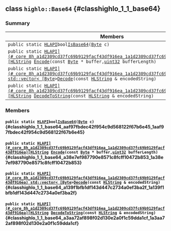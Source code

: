 ## class `highlo::Base64` {#classhighlo_1_1_base64}

### Summary

 Members                        | Descriptions                                
--------------------------------|---------------------------------------------
`public static `[`HLAPI`](#_core_8h_a1d2309cd37fc69b9129facf43df916ea_1a1d2309cd37fc69b9129facf43df916ea)` bool `[`IsBase64`](#classhighlo_1_1_base64_aaf97fbdec42f954c9d568122f67b6e45_1aaf97fbdec42f954c9d568122f67b6e45)`(`[`Byte`](#_core_8h_a4598833cddd0ea684d351ebd793b5bb7_1a4598833cddd0ea684d351ebd793b5bb7)` c)` | 
`public static `[`HLAPI](#_core_8h_a1d2309cd37fc69b9129facf43df916ea_1a1d2309cd37fc69b9129facf43df916ea)[HLString`](docs-api/api-highlo.md#namespacehighlo_aae9b5b2474b992680f5555779f4bd538_1aae9b5b2474b992680f5555779f4bd538)` `[`Encode`](#classhighlo_1_1_base64_a38e7ef987790e8571c8fcff10472b853_1a38e7ef987790e8571c8fcff10472b853)`(const `[`Byte`](#_core_8h_a4598833cddd0ea684d351ebd793b5bb7_1a4598833cddd0ea684d351ebd793b5bb7)` * buffer,`[`uint32`](#_base_types_8h_a1134b580f8da4de94ca6b1de4d37975e_1a1134b580f8da4de94ca6b1de4d37975e)` bufferLength)` | 
`public static `[`HLAPI](#_core_8h_a1d2309cd37fc69b9129facf43df916ea_1a1d2309cd37fc69b9129facf43df916ea) std::vector< [Byte`](#_core_8h_a4598833cddd0ea684d351ebd793b5bb7_1a4598833cddd0ea684d351ebd793b5bb7)` > `[`Decode`](#classhighlo_1_1_base64_a139f1bfb1df143d447c2734a0ef3ba2f_1a139f1bfb1df143d447c2734a0ef3ba2f)`(const `[`HLString`](docs-api/api-highlo.md#namespacehighlo_aae9b5b2474b992680f5555779f4bd538_1aae9b5b2474b992680f5555779f4bd538)` & encodedString)` | 
`public static `[`HLAPI](#_core_8h_a1d2309cd37fc69b9129facf43df916ea_1a1d2309cd37fc69b9129facf43df916ea)[HLString`](docs-api/api-highlo.md#namespacehighlo_aae9b5b2474b992680f5555779f4bd538_1aae9b5b2474b992680f5555779f4bd538)` `[`DecodeToString`](#classhighlo_1_1_base64_a3aa72af898f02d130e2a0f1c59dda1cf_1a3aa72af898f02d130e2a0f1c59dda1cf)`(const `[`HLString`](docs-api/api-highlo.md#namespacehighlo_aae9b5b2474b992680f5555779f4bd538_1aae9b5b2474b992680f5555779f4bd538)` & encodedString)` | 

### Members

#### `public static `[`HLAPI`](#_core_8h_a1d2309cd37fc69b9129facf43df916ea_1a1d2309cd37fc69b9129facf43df916ea)` bool `[`IsBase64`](#classhighlo_1_1_base64_aaf97fbdec42f954c9d568122f67b6e45_1aaf97fbdec42f954c9d568122f67b6e45)`(`[`Byte`](#_core_8h_a4598833cddd0ea684d351ebd793b5bb7_1a4598833cddd0ea684d351ebd793b5bb7)` c)` {#classhighlo_1_1_base64_aaf97fbdec42f954c9d568122f67b6e45_1aaf97fbdec42f954c9d568122f67b6e45}

#### `public static `[`HLAPI](#_core_8h_a1d2309cd37fc69b9129facf43df916ea_1a1d2309cd37fc69b9129facf43df916ea)[HLString`](docs-api/api-highlo.md#namespacehighlo_aae9b5b2474b992680f5555779f4bd538_1aae9b5b2474b992680f5555779f4bd538)` `[`Encode`](#classhighlo_1_1_base64_a38e7ef987790e8571c8fcff10472b853_1a38e7ef987790e8571c8fcff10472b853)`(const `[`Byte`](#_core_8h_a4598833cddd0ea684d351ebd793b5bb7_1a4598833cddd0ea684d351ebd793b5bb7)` * buffer,`[`uint32`](#_base_types_8h_a1134b580f8da4de94ca6b1de4d37975e_1a1134b580f8da4de94ca6b1de4d37975e)` bufferLength)` {#classhighlo_1_1_base64_a38e7ef987790e8571c8fcff10472b853_1a38e7ef987790e8571c8fcff10472b853}

#### `public static `[`HLAPI](#_core_8h_a1d2309cd37fc69b9129facf43df916ea_1a1d2309cd37fc69b9129facf43df916ea) std::vector< [Byte`](#_core_8h_a4598833cddd0ea684d351ebd793b5bb7_1a4598833cddd0ea684d351ebd793b5bb7)` > `[`Decode`](#classhighlo_1_1_base64_a139f1bfb1df143d447c2734a0ef3ba2f_1a139f1bfb1df143d447c2734a0ef3ba2f)`(const `[`HLString`](docs-api/api-highlo.md#namespacehighlo_aae9b5b2474b992680f5555779f4bd538_1aae9b5b2474b992680f5555779f4bd538)` & encodedString)` {#classhighlo_1_1_base64_a139f1bfb1df143d447c2734a0ef3ba2f_1a139f1bfb1df143d447c2734a0ef3ba2f}

#### `public static `[`HLAPI](#_core_8h_a1d2309cd37fc69b9129facf43df916ea_1a1d2309cd37fc69b9129facf43df916ea)[HLString`](docs-api/api-highlo.md#namespacehighlo_aae9b5b2474b992680f5555779f4bd538_1aae9b5b2474b992680f5555779f4bd538)` `[`DecodeToString`](#classhighlo_1_1_base64_a3aa72af898f02d130e2a0f1c59dda1cf_1a3aa72af898f02d130e2a0f1c59dda1cf)`(const `[`HLString`](docs-api/api-highlo.md#namespacehighlo_aae9b5b2474b992680f5555779f4bd538_1aae9b5b2474b992680f5555779f4bd538)` & encodedString)` {#classhighlo_1_1_base64_a3aa72af898f02d130e2a0f1c59dda1cf_1a3aa72af898f02d130e2a0f1c59dda1cf}

